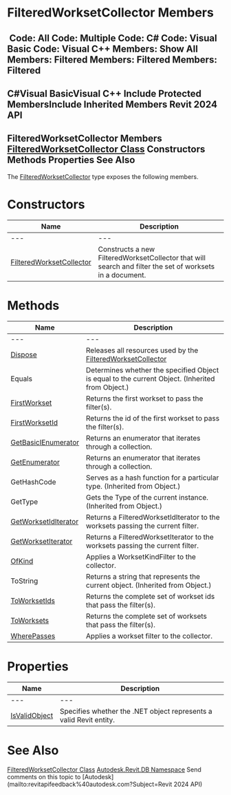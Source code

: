 # FilteredWorksetCollector Members

﻿
 Code: All Code: Multiple Code: C# Code: Visual Basic Code: Visual C++  Members: Show All Members: Filtered Members: Filtered Members: Filtered   
---  
C#Visual BasicVisual C++
Include Protected MembersInclude Inherited Members
Revit 2024 API  
---  
FilteredWorksetCollector Members  
[FilteredWorksetCollector Class](30e91d82-33a2-2561-db2a-28098a96b3ec.md "FilteredWorksetCollector Class") Constructors Methods Properties See Also  
---  
The [FilteredWorksetCollector](30e91d82-33a2-2561-db2a-28098a96b3ec.md "FilteredWorksetCollector Class") type exposes the following members.
# Constructors
| Name | Description |
| --- | --- |
| --- | --- | --- |
| [FilteredWorksetCollector](530eff2f-0df7-f35a-9e25-03c72d98a2f4.md "FilteredWorksetCollector Constructor") | Constructs a new FilteredWorksetCollector that will search and filter the set of worksets in a document. |

# Methods
| Name | Description |
| --- | --- |
| --- | --- | --- |
| [Dispose](b5065235-5eca-66fc-6648-69556b2b58ca.md "Dispose Method") | Releases all resources used by the [FilteredWorksetCollector](30e91d82-33a2-2561-db2a-28098a96b3ec.md "FilteredWorksetCollector Class") |
| Equals | Determines whether the specified Object is equal to the current Object. (Inherited from Object.) |
| [FirstWorkset](2bec8a78-762f-3c54-8f9d-3df46e1d133b.md "FirstWorkset Method") | Returns the first workset to pass the filter(s). |
| [FirstWorksetId](dc790ba3-0477-1e2f-cc76-1ee64747d5a8.md "FirstWorksetId Method") | Returns the id of the first workset to pass the filter(s). |
| [GetBasicIEnumerator](7cda3b6a-f513-3c90-39cd-8c7b4ffd0060.md "GetBasicIEnumerator Method") | Returns an enumerator that iterates through a collection. |
| [GetEnumerator](a8713eca-87d6-bf73-fb75-495f7dac5ea7.md "GetEnumerator Method") | Returns an enumerator that iterates through a collection. |
| GetHashCode | Serves as a hash function for a particular type.  (Inherited from Object.) |
| GetType | Gets the Type of the current instance. (Inherited from Object.) |
| [GetWorksetIdIterator](21ebbe3f-f9d2-0030-5d99-ebb43be66b2d.md "GetWorksetIdIterator Method") | Returns a FilteredWorksetIdIterator to the worksets passing the current filter. |
| [GetWorksetIterator](70daa82a-8893-bc5c-fa4a-85737f5c261a.md "GetWorksetIterator Method") | Returns a FilteredWorksetIterator to the worksets passing the current filter. |
| [OfKind](98be6e5a-6238-c2bd-0fb5-aab53ab6d582.md "OfKind Method") | Applies a WorksetKindFilter to the collector. |
| ToString | Returns a string that represents the current object. (Inherited from Object.) |
| [ToWorksetIds](1760f71f-d481-5d97-beb8-cfbc96ea2db5.md "ToWorksetIds Method") | Returns the complete set of workset ids that pass the filter(s). |
| [ToWorksets](32db1fdd-6679-1e33-d3d2-9057b6a26e91.md "ToWorksets Method") | Returns the complete set of worksets that pass the filter(s). |
| [WherePasses](16a05b73-719f-6326-7db1-bbc42593d754.md "WherePasses Method") | Applies a workset filter to the collector. |

# Properties
| Name | Description |
| --- | --- |
| --- | --- | --- |
| [IsValidObject](95728d21-8908-0cf4-c6bd-bff810a18609.md "IsValidObject Property") | Specifies whether the .NET object represents a valid Revit entity. |

# See Also
[FilteredWorksetCollector Class](30e91d82-33a2-2561-db2a-28098a96b3ec.md "FilteredWorksetCollector Class")
[Autodesk.Revit.DB Namespace](87546ba7-461b-c646-cbb1-2cb8f5bff8b2.md "Autodesk.Revit.DB Namespace")
Send comments on this topic to [Autodesk](mailto:revitapifeedback%40autodesk.com?Subject=Revit 2024 API)